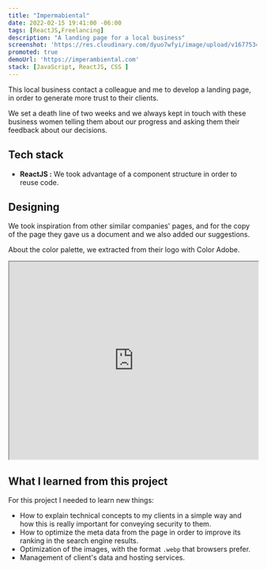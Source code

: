 ```yaml
---
title: "Impermabiental"
date: 2022-02-15 19:41:00 -06:00
tags: [ReactJS,Freelancing]
description: "A landing page for a local business"
screenshot: 'https://res.cloudinary.com/dyuo7wfyi/image/upload/v1677534956/website/projects/imperambiental_omjwtr.webp'
promoted: true
demoUrl: 'https://imperambiental.com'
stack: [JavaScript, ReactJS, CSS ]
---
```


This local business contact a colleague and me to develop a landing page, in order to generate more trust to their clients. 

We set a death line of two weeks and we always kept in touch with these business women telling them about our progress and asking them their feedback about our decisions. 

## Tech stack

- **ReactJS :** We took advantage of a component structure in order to reuse code.

## Designing

We took inspiration from other similar companies' pages, and for the copy of the page they gave us a document and we also added our suggestions. 

About the color palette, we extracted from their logo with Color Adobe.

<iframe class="border-primary" width="100%" height="400" src="https://www.figma.com/embed?embed_host=share&url=https%3A%2F%2Fwww.figma.com%2Ffile%2F6rriFi8Bh1MJzrHpqRx8La%2FImperambiental%3Fnode-id%3D0%253A1%26t%3DIRlrt2TTjO57Oxs5-1" allowfullscreen></iframe>

## What I learned from this project

For this project I needed to learn new things:

- How to explain technical concepts to my clients in a simple way and how this is really important for conveying security to them. 
- How to optimize the meta data from the page in order to improve its ranking in the search engine results.
- Optimization of the images, with the format ```.webp``` that browsers prefer. 
- Management of client's data and hosting services.
